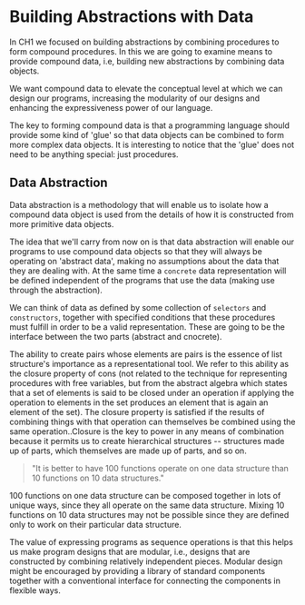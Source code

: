 # Building Abstractions with Data

In CH1 we focused on building abstractions by combining procedures to form compound procedures. In this we are going to examine means to provide compound data, i.e, building new abstractions by combining data objects.

We want compound data to elevate the conceptual level at which we can design our programs, increasing the modularity of our designs and enhancing the expressiveness power of our language.

The key to forming compound data is that a programming language should provide some kind of 'glue' so that data objects can be combined to form more complex data objects. It is interesting to notice that the 'glue' does not need to be anything special: just procedures.

## Data Abstraction

Data abstraction is a methodology that will enable us to isolate how a compound data object is used from the details of how it is constructed from more primitive data objects.

The idea that we'll carry from now on is that data abstraction will enable our programs to use compound data objects so that they will always be operating on 'abstract data', making no assumptions about the data that they are dealing with. At the same time a `concrete` data representation will be defined independent of the programs that use the data (making use through the abstraction).

We can think of data as defined by some collection of `selectors` and `constructors`, together with specified conditions that these procedures must fulfill in order to be a valid representation. These are going to be the interface between the two parts (abstract and cnocrete).

The ability to create pairs whose elements are pairs is the essence of list structure's importance as a representational tool. We refer to this ability as the closure property of cons (not related to the technique for representing procedures with free variables, but from the abstract algebra which states that a set of elements is said to be closed under an operation if applying the operation to elements in the set produces an element that is again an element of the set). The closure property is satisfied if the results of combining things with that operation can themselves be combined using the same operation..Closure is the key to power in any means of combination because it permits us to create hierarchical structures -- structures made up of parts, which themselves are made up of parts, and so on.

> "It is better to have 100 functions operate on one data structure than 10 functions on 10 data structures." 

100 functions on one data structure can be composed together in lots of unique ways, since they all operate on the same data structure. Mixing 10 functions on 10 data structures may not be possible since they are defined only to work on their particular data structure.

The value of expressing programs as sequence operations is that this helps us make program designs that are modular, i.e., designs that are constructed by combining relatively independent pieces. Modular design might be encouraged by providing a library of standard components together with a conventional interface for connecting the components in flexible ways. 
